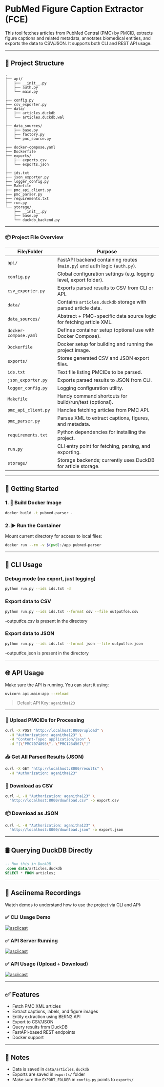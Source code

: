 
# PubMed Figure Caption Extractor (FCE)

This tool fetches articles from PubMed Central (PMC) by PMCID, extracts figure captions and related metadata, annotates biomedical entities, and exports the data to CSV/JSON. It supports both CLI and REST API usage.

---

## 📁 Project Structure

```
.
├── api/
│   ├── __init__.py
│   ├── auth.py
│   └── main.py
│
├── config.py
├── csv_exporter.py
├── data/
│   ├── articles.duckdb
│   └── articles.duckdb.wal
│
├── data_sources/
│   ├── base.py
│   ├── factory.py
│   └── pmc_source.py
│
├── docker-compose.yaml
├── Dockerfile
├── exports/
│   ├── exports.csv
│   └── exports.json
│
├── ids.txt
├── json_exporter.py
├── logger_config.py
├── Makefile
├── pmc_api_client.py
├── pmc_parser.py
├── requirements.txt
├── run.py
└── storage/
    ├── __init__.py
    ├── base.py
    └── duckdb_backend.py
```
---

### 📦 Project File Overview

| File/Folder           | Purpose                                                                   |
| --------------------- | ------------------------------------------------------------------------- |
| `api/`                | FastAPI backend containing routes (`main.py`) and auth logic (`auth.py`). |
| `config.py`           | Global configuration settings (e.g. logging level, export folder).        |
| `csv_exporter.py`     | Exports parsed results to CSV from CLI or API.                            |
| `data/`               | Contains `articles.duckdb` storage with parsed article data.              |
| `data_sources/`       | Abstract + PMC-specific data source logic for fetching article XML.       |
| `docker-compose.yaml` | Defines container setup (optional use with Docker Compose).               |
| `Dockerfile`          | Docker setup for building and running the project image.                  |
| `exports/`            | Stores generated CSV and JSON export files.                               |
| `ids.txt`             | Text file listing PMCIDs to be parsed.                                    |
| `json_exporter.py`    | Exports parsed results to JSON from CLI.                                  |
| `logger_config.py`    | Logging configuration utility.                                            |
| `Makefile`            | Handy command shortcuts for build/run/test (optional).                    |
| `pmc_api_client.py`   | Handles fetching articles from PMC API.                                   |
| `pmc_parser.py`       | Parses XML to extract captions, figures, and metadata.                    |
| `requirements.txt`    | Python dependencies for installing the project.                           |
| `run.py`              | CLI entry point for fetching, parsing, and exporting.                     |
| `storage/`            | Storage backends; currently uses DuckDB for article storage.              |


---

## 🚀 Getting Started

### 1. 🔧 Build Docker Image

```bash
docker build -t pubmed-parser .
```

### 2. ▶️ Run the Container

Mount current directory for access to local files:

```bash
docker run --rm -v $(pwd):/app pubmed-parser
```

---

## 🐍 CLI Usage

### Debug mode (no export, just logging)

```bash
python run.py --ids ids.txt -d
```

### Export data to CSV

```bash
python run.py --ids ids.txt --format csv --file outputfce.csv
```
-outputfce.csv is present in the directory

### Export data to JSON

```bash
python run.py --ids ids.txt --format json --file outputfce.json
```
-outputfce.json is present in the directory

---

## 🌐 API Usage

Make sure the API is running. You can start it using:

```bash
uvicorn api.main:app --reload
```

> Default API Key: `aganitha123`

---

### 🔼 Upload PMCIDs for Processing

```bash
curl -X POST "http://localhost:8000/upload" \
  -H "Authorization: aganitha123" \
  -H "Content-Type: application/json" \
  -d "[\"PMC7074893\", \"PMC1234567\"]"
```

### 📥 Get All Parsed Results (JSON)

```bash
curl -X GET "http://localhost:8000/results" \
  -H "Authorization: aganitha123"
```

### 📄 Download as CSV

```bash
curl -L -H "Authorization: aganitha123" \
  "http://localhost:8000/download.csv" -o export.csv
```

### 📦 Download as JSON

```bash
curl -L -H "Authorization: aganitha123" \
  "http://localhost:8000/download.json" -o export.json
```

---

## 🛢️ Querying DuckDB Directly

```sql
-- Run this in DuckDB
.open data/articles.duckdb
SELECT * FROM articles;
```

---

## 🎥 Asciinema Recordings

Watch demos to understand how to use the project via CLI and API:

### ✅ CLI Usage Demo

[![asciicast](https://asciinema.org/a/Tmj6NyuuEqlQIC5DxFccUoKkx.svg)](https://asciinema.org/a/Tmj6NyuuEqlQIC5DxFccUoKkx)

### ✅ API Server Running

[![asciicast](https://asciinema.org/a/yGzIpSMdpRZvirzcnoZGJax7T.svg)](https://asciinema.org/a/yGzIpSMdpRZvirzcnoZGJax7T)

### ✅ API Usage (Upload + Download)

[![asciicast](https://asciinema.org/a/Uszpa0X1C54yzkz7muajj1kKU.svg)](https://asciinema.org/a/Uszpa0X1C54yzkz7muajj1kKU)

---

## ✅ Features

* Fetch PMC XML articles
* Extract captions, labels, and figure images
* Entity extraction using BERN2 API
* Export to CSV/JSON
* Query results from DuckDB
* FastAPI-based REST endpoints
* Docker support

---

## 📝 Notes

* Data is saved in `data/articles.duckdb`
* Exports are saved in `exports/` folder
* Make sure the `EXPORT_FOLDER` in `config.py` points to `exports/`



